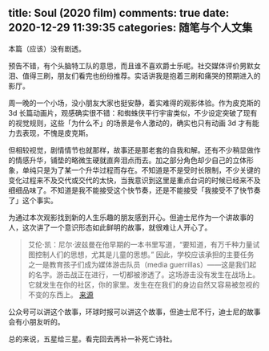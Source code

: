 title: Soul (2020 film)
comments: true
date: 2020-12-29 11:39:35
categories: 随笔与个人文集
---
本篇（应该）没有剧透。

预告不错，有个头脑特工队的意思，而且谁不喜欢爵士乐呢。社交媒体评价男默女泪、值得三刷，朋友们看完也纷纷推荐。实话讲我是抱着三刷和痛哭的预期进入的影厅。

周一晚的一个小场，没小朋友大家也挺安静，着实难得的观影体验。作为皮克斯的 3d 长篇动画片，观感确实很不错：和蜘蛛侠平行宇宙类似，不少设定突破了现有的视觉规则，这些「为什么不」的场景是令人激动的，确实也只有动画 3d 才有能力去表现，不愧是皮克斯。

但相较视觉，剧情情节也就那样，故事还是那老套的自我和解。还有不少稍显做作的情感升华，铺垫的略微生硬就直奔泪点而去。加之部分角色却少自己的立体形象，单纯只是为了某一个升华过程而存在。不知道是不是受时长限制，不少关键的变化过程来不及交代或交代的太快，当我意识到这里是重点台词的时候已经来不及细细品味了。不知道是我不能接受这个快节奏，还是不能接受「我接受不了快节奏了」这个事实。

为通过本次观影找到新的人生乐趣的朋友感到开心。但迪士尼作为一个讲故事的人，这次讲了一个意识形态如此鲜明的故事，就很难让人开心了。

> 艾伦·凯：尼尔·波兹曼在他早期的一本书里写道，“要知道，有万千种力量试图控制人们的思想，尤其是儿童的思想。” 因此，学校应该承担的主要任务之一是教育孩子们成为媒体游击队员（media guerrillas）——这是我们起的名字。游击战正在进行，一切都被渗透了。这场游击没有发生在战场上。它就发生在你的社区，你的家里。发生在在我们的身边自然又容易被忽视的不变的东西上。 [来源](https://www.fastcompany.com/40435064/what-alan-kay-thinks-about-the-iphone-and-technology-now)

公众号可以讲这个故事，环球时报可以讲这个故事，但迪士尼不行，迪士尼的故事会有小朋友听的。

总的来说，五星给三星。看完回去再补一补死亡诗社。
